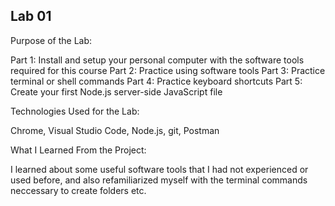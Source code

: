 ## Lab 01

Purpose of the Lab: 

Part 1: Install and setup your personal computer with the software tools required for this course
Part 2: Practice using software tools
Part 3: Practice terminal or shell commands
Part 4: Practice keyboard shortcuts
Part 5: Create your first Node.js server-side JavaScript file

Technologies Used for the Lab:

Chrome, Visual Studio Code, Node.js, git, Postman

What I Learned From the Project:

I learned about some useful software tools that I had not experienced or used before, and also refamiliarized myself with the terminal commands neccessary to create folders etc.
